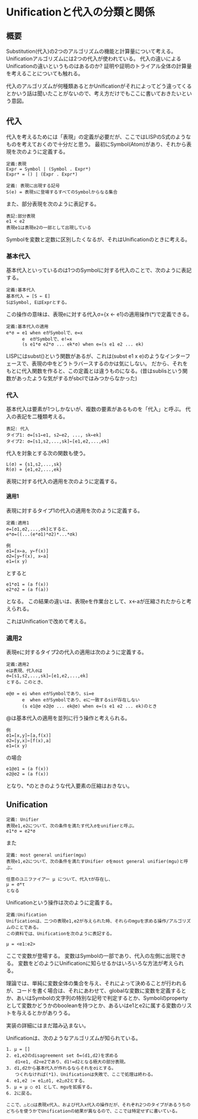 # Unificationと代入の分類と関係
## 概要
Substitution(代入)の2つのアルゴリズムの機能と計算量について考える。
Unificationアルゴリズムには2つの代入が使われている。
代入の違いによるUnificationの違いというものはあるのか?
証明や証明のトライアル全体の計算量を考えることについても触れる。

代入のアルゴリズムが何種類あるとかUnificationがそれによってどう違ってくるとかいう話は聞いたことがないので、考え方だけでもここに書いておきたいという意図。

## 代入
代入を考えるためには「表現」の定義が必要だが、ここではLISPのS式のようなものを考えておくので十分だと思う。
最初にSymbol(Atom)があり、それから表現を次のように定義する。

```
定義:表現
Expr = Symbol | (Symbol . Expr*)
Expr* = () | (Expr . Expr*)
```

```
定義: 表現に出現する記号
S(e) = 表現sに登場するすべてのSymbolからなる集合
```

また、部分表現を次のように表記する。

```
表記:部分表現
e1 < e2
表現e1は表現e2の一部として出現している
```

Symbolを変数と定数に区別したくなるが、それはUnificationのときに考える。

### 基本代入
基本代入といっているのは1つのSymbolに対する代入のことで、次のように表記する。

```
定義:基本代入
基本代入 = [S ← E]
SはSymbol, EはExprとする。
```

この操作の意味は、表現eに対する代入σ={x ← e1}の適用操作(*)で定義できる。

```
定義:基本代入の適用
e*σ = e1 when eがSymbolで、e=x
      e  eがSymbolで、e!=x
      (s e1*σ e2*σ ... ek*σ) when e=(s e1 e2 ... ek)
```

LISPにはsubst()という関数があるが、これは(subst e1 x e)のようなインターフェースで、表現の中をどうトラバースするのかは気にしない。
だから、それをもとに代入関数を作ると、この定義とは違うものになる。(昔はsublisという関数があったような気がするがsbclではみつからなかった)

### 代入
基本代入は要素が1つしかないが、複数の要素があるものを「代入」と呼ぶ。
代入の表記を二種類考える。

```
表記: 代入
タイプ1: σ=[s1←e1, s2←e2, ..., sk←ek]
タイプ2: σ=[s1,s2,...,sk]←[e1,e2,...,ek]
```

代入を対象とする次の関数も使う。
```
L(σ) = {s1,s2,...,sk}
R(σ) = {e1,e2,...,ek}
```


表現に対する代入の適用を次のように定義する。

#### 適用1
表現に対するタイプ1の代入の適用を次のように定義する。
```
定義:適用1
σ=[σ1,σ2,...,σk]とすると、
e*σ=((...(e*σ1)*σ2)*...*σk)
```

```
例
σ1=[x←a, y←f(x)]
σ2=[y←f(x), x←a]
e1=(x y)
```
とすると
```
e1*σ1 = (a f(x))
e2*σ2 = (a f(a))
```
となる。
この結果の違いは、表現eを作業台として、x←aが圧縮されたからと考えられる。

これはUnificationで改めて考える。

### 適用2
表現eに対するタイプ2の代入の適用は次のように定義する。

```
定義:適用2
eは表現、代入σは
σ=[s1,s2,...,sk]←[e1,e2,...,ek]
とする。このとき、

e@σ = ei when eがSymbolであり、si=e
      e  when eがSymbolであり、eに一致するsiが存在しない
      (s e1@σ e2@σ ... ek@σ) when e=(s e1 e2 ... ek)のとき
```
@は基本代入の適用を並列に行う操作と考えられる。

```
例
σ1=[x,y]←[a,f(x)]
σ2=[y,x]←[f(x),a]
e1=(x y)
```
の場合
```
e1@σ1 = (a f(x))
e2@σ2 = (a f(x))
```
となり、*のときのような代入要素の圧縮はおきない。

## Unification

```
定義: Unifier
表現e1,e2について、次の条件を満たす代入σをunifierと呼ぶ。
e1*σ = e2*σ
```
また
```
定義: most general unifier(mgu)
表現e1,e2について、次の条件を満たすUnifier σをmost general unifier(mgu)と呼ぶ。

任意のユニファイアー μ について、代入τが存在し、
μ = σ*τ
となる
```

Unificationという操作は次のように定義する。
```
定義:Unification
Unificationは、二つの表現e1,e2が与えられた時、それらのmguを求める操作/アルゴリズムのことである。
この資料では、Unificationを次のように表記する。

μ = <e1:e2>
```

ここで変数が登場する。
変数はSymbolの一部であり、代入の左側に出現できる。
変数をどのようにUnificationに知らせるかはいろいろな方法が考えられる。

理論では、単純に変数全体の集合を与え、それによって決めることが行われるが、コードを書く場合は、それにあわせて、globalな変数に変数を定義するとか、あいはSymbolの文字列の特別な記号で判定するとか、Symbolのpropertyとして変数かどうかのbooleanを持つとか、あるいはe1とe2に属する変数のリストを与えるとかがありうる。

実装の詳細にはまだ踏み込まない。

Unificationは、次のようなアルゴリズムが知られている。
```
1. μ = []
2. e1,e2のdisagreement set δ=(d1,d2)を求める
　　d1<e1, d2<e2であり、d1!=d2となる極大の部分表現。
3. d1,d2から基本代入が作れるならそれをσiとする。
　　つくれなければ(*1)、Unificationは失敗で、ここで処理は終わる。
4. e1,e2 := e1△σ1, e2△σ2とする。
5. μ = μ ○ σ1 として、mguを拡張する。
6. 2に戻る。

ここで、△と○は表現x代入、および代入x代入の操作だが、それぞれ2つのタイプがあるうちのどちらを使うかでUnificationの結果が異なるので、ここでは特定せずに書いている。





